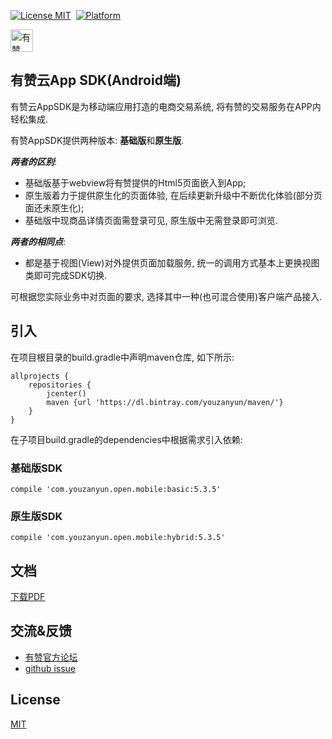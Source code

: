 [![License MIT](https://img.shields.io/badge/license-MIT-green.svg?style=flat)](https://github.com/youzan/SigmaTableViewModel/blob/master/LICENSE)&nbsp;
[![Platform](https://img.shields.io/badge/platform-Android-yellow.svg)](https://www.android.com)

<p>
<a href="https://www.youzanyun.com"><img alt="有赞logo" width="36px" src="https://img.yzcdn.cn/public_files/2017/02/09/e84aa8cbbf7852688c86218c1f3bbf17.png" alt="youzan">
</p></a>

## 有赞云App SDK(Android端)

有赞云AppSDK是为移动端应用打造的电商交易系统, 将有赞的交易服务在APP内轻松集成.

有赞AppSDK提供两种版本: **基础版**和**原生版**.

***两者的区别***:

* 基础版基于webview将有赞提供的Html5页面嵌入到App;
* 原生版着力于提供原生化的页面体验, 在后续更新升级中不断优化体验(部分页面还未原生化);
* 基础版中现商品详情页面需登录可见, 原生版中无需登录即可浏览.

***两者的相同点***:

* 都是基于视图(View)对外提供页面加载服务, 统一的调用方式基本上更换视图类即可完成SDK切换.

可根据您实际业务中对页面的要求,  选择其中一种(也可混合使用)客户端产品接入.


## 引入

在项目根目录的build.gradle中声明maven仓库, 如下所示:

``` groove
allprojects {
    repositories {
        jcenter()
        maven {url 'https://dl.bintray.com/youzanyun/maven/'}
    }
}
```

在子项目build.gradle的dependencies中根据需求引入依赖:

### 基础版SDK

``` groove
compile 'com.youzanyun.open.mobile:basic:5.3.5'
```

### 原生版SDK

``` groove
compile 'com.youzanyun.open.mobile:hybrid:5.3.5'
```

## 文档

[下载PDF](https://b.yzcdn.cn/youzanyun/appsdk/Youzan-SDK-Android-Doc-v5.3.3.pdf)

## 交流&反馈

* [有赞官方论坛](https://bbs.youzan.com/forum-98-1.html)
* [github issue](https://github.com/youzan/YouzanMobileSDK-Android/issues)

## License
[MIT](https://zh.wikipedia.org/wiki/MIT%E8%A8%B1%E5%8F%AF%E8%AD%89)

